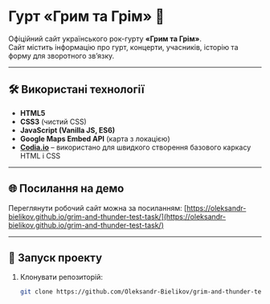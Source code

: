 # Гурт «Грим та Грім» 🎸

Офіційний сайт українського рок-гурту **«Грим та Грім»**.  
Сайт містить інформацію про гурт, концерти, учасників, історію та форму для зворотного зв’язку.

---

## 🛠 Використані технології
- **HTML5**  
- **CSS3** (чистий CSS)  
- **JavaScript (Vanilla JS, ES6)**   
- **Google Maps Embed API** (карта з локацією)  
- **[Codia.io](https://codia.io/)** – використано для швидкого створення базового каркасу HTML і CSS  

---

## 🌐 Посилання на демо
Переглянути робочий сайт можна за посиланням: [https://oleksandr-bielikov.github.io/grim-and-thunder-test-task/](https://oleksandr-bielikov.github.io/grim-and-thunder-test-task/)

---

## 🚀 Запуск проекту
1. Клонувати репозиторій:
   ```bash
   git clone https://github.com/Oleksandr-Bielikov/grim-and-thunder-test-task
